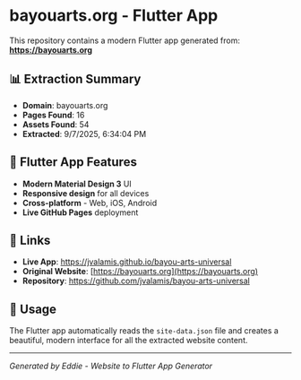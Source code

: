 # bayouarts.org - Flutter App

This repository contains a modern Flutter app generated from: **https://bayouarts.org**

## 📊 Extraction Summary
- **Domain**: bayouarts.org
- **Pages Found**: 16
- **Assets Found**: 54
- **Extracted**: 9/7/2025, 6:34:04 PM

## 🎨 Flutter App Features
- **Modern Material Design 3** UI
- **Responsive design** for all devices
- **Cross-platform** - Web, iOS, Android
- **Live GitHub Pages** deployment

## 🔗 Links
- **Live App**: https://jvalamis.github.io/bayou-arts-universal
- **Original Website**: [https://bayouarts.org](https://bayouarts.org)
- **Repository**: https://github.com/jvalamis/bayou-arts-universal

## 📱 Usage
The Flutter app automatically reads the `site-data.json` file and creates a beautiful, modern interface for all the extracted website content.

---
*Generated by Eddie - Website to Flutter App Generator*
